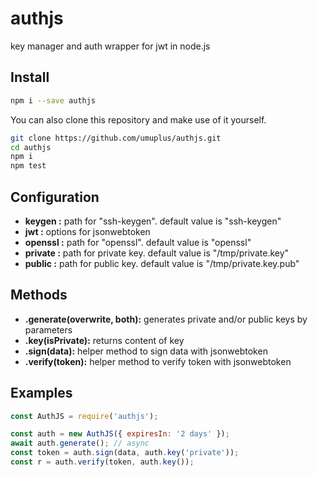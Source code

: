 # authjs

key manager and auth wrapper for jwt in node.js

## Install

```bash
npm i --save authjs
```

You can also clone this repository and make use of it yourself.

```bash
git clone https://github.com/umuplus/authjs.git
cd authjs
npm i
npm test
```

## Configuration

- **keygen :** path for "ssh-keygen". default value is "ssh-keygen"
- **jwt :** options for jsonwebtoken
- **openssl :** path for "openssl". default value is "openssl"
- **private :** path for private key. default value is "/tmp/private.key"
- **public :** path for public key. default value is "/tmp/private.key.pub"

## Methods

- **.generate(overwrite, both):** generates private and/or public keys by parameters
- **.key(isPrivate):** returns content of key
- **.sign(data):** helper method to sign data with jsonwebtoken
- **.verify(token):** helper method to verify token with jsonwebtoken

## Examples

```js
const AuthJS = require('authjs');

const auth = new AuthJS({ expiresIn: '2 days' });
await auth.generate(); // async
const token = auth.sign(data, auth.key('private'));
const r = auth.verify(token, auth.key());
```
